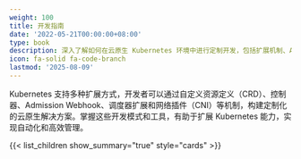 ```yaml
---
weight: 100
title: 开发指南
date: '2022-05-21T00:00:00+08:00'
type: book
description: 深入了解如何在云原生 Kubernetes 环境中进行定制开发，包括扩展机制、API 开发、控制器模式等核心开发技能和最佳实践。
icon: fa-solid fa-code-branch
lastmod: '2025-08-09'
---
```


Kubernetes 支持多种扩展方式，开发者可以通过自定义资源定义（CRD）、控制器、Admission Webhook、调度器扩展和网络插件（CNI）等机制，构建定制化的云原生解决方案。掌握这些开发模式和工具，有助于扩展 Kubernetes 能力，实现自动化和高效管理。

{{< list_children show_summary="true" style="cards" >}}

